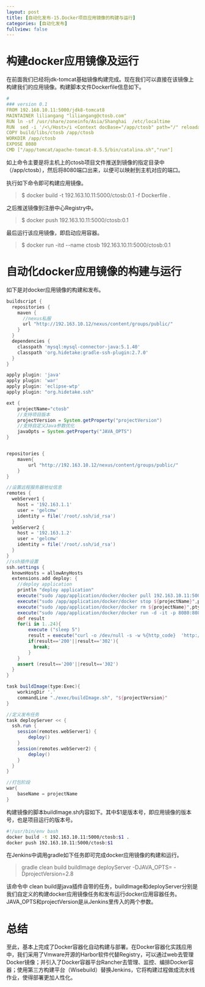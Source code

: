 ```yaml
---
layout: post
title: [自动化发布-15.Docker项目应用镜像的构建与运行]
categories: [自动化发布]
fullview: false
---
```

# 构建docker应用镜像及运行

在前面我们已经将jdk-tomcat基础镜像构建完成。现在我们可以直接在该镜像上构建我们的应用镜像。构建脚本文件Dockerfile信息如下。
```yaml
#
### version 0.1
FROM 192.168.10.11:5000/jdk8-tomcat8
MAINTAINER liliangang "liliangang@ctosb.com"
RUN ln -sf /usr/share/zoneinfo/Asia/Shanghai  /etc/localtime
RUN  sed -i '/<\/Host>/i <Context docBase="/app/ctosb" path="/" reloadable="true"/>' /app/tomcat/apache-tomcat-8.5.5/conf/server.xml
COPY build/libs/ctosb /app/ctosb
WORKDIR /app/ctosb
EXPOSE 8080
CMD ["/app/tomcat/apache-tomcat-8.5.5/bin/catalina.sh","run"]
```

如上命令主要是将主机上的ctosb项目文件推送到镜像的指定目录中（/app/ctosb），然后将8080端口出来，以便可以映射到主机对应的端口。

执行如下命令即可构建应用镜像。
> $ docker build -t 192.163.10.11:5000/ctosb:0.1 -f Dockerfile .

之后推送镜像到注册中心Registry中。
> $ docker push 192.163.10.11:5000/ctosb:0.1

最后运行该应用镜像，即启动应用容器。
> $ docker run -itd --name ctosb 192.163.10.11:5000/ctosb:0.1

# 自动化docker应用镜像的构建与运行

如下是对docker应用镜像的构建和发布。
```gradle
buildscript {
  repositories {
    maven {
      //nexus私服
      url "http://192.163.10.12/nexus/content/groups/public/"
    }
  }
  dependencies {
    classpath 'mysql:mysql-connector-java:5.1.40'
    classpath 'org.hidetake:gradle-ssh-plugin:2.7.0'
  }
}

apply plugin: 'java'
apply plugin: 'war'
apply plugin: 'eclipse-wtp'
apply plugin: "org.hidetake.ssh"

ext {
	projectName="ctosb"
	//支持项目版本
	projectVersion = System.getProperty("projectVersion")
	//支持自定义Java参数优化
	javaOpts = System.getProperty("JAVA_OPTS")
}


repositories {
    maven{
    	url "http://192.163.10.12/nexus/content/groups/public/"
    }
}

//设置远程服务器地址信息
remotes {
  webServer1 {
    host = '192.163.1.1'
    user = 'gelcmw'
    identity = file('/root/.ssh/id_rsa')  
  }
  webServer2 {
    host = '192.163.1.2'
    user = 'gelcmw'
    identity = file('/root/.ssh/id_rsa') 
  }
}
//ssh插件设置
ssh.settings {  
  knownHosts = allowAnyHosts
  extensions.add deploy: { 
	//deploy application
	println "deploy application"
	execute("sudo /app/application/docker/docker pull 192.163.10.11:5000/${projectName}:${projectVersion}",pty:true)
	execute("sudo /app/application/docker/docker stop ${projectName}",pty:true,ignoreError:true)
	execute("sudo /app/application/docker/docker rm ${projectName}",pty:true,ignoreError:true)
	execute("sudo /app/application/docker/docker run -d -it -p 8080:8080 -v /app/application/logs:/app/tomcat/apache-tomcat-8.5.5/logs -e JAVA_OPTS='${javaOpts}' --name ${projectName} 192.163.10.11:5000/${projectName}:${projectVersion}",pty:true)
	def result
	for(i in 1..24){
		execute ("sleep 5")
		result = execute("curl -o /dev/null -s -w %{http_code}  'http://localhost:8080' ",ignoreError: true)
		if(result=='200'||result=='302'){
		  break;
		}
	}
	assert (result=='200'||result=='302')
  }
}

task buildImage(type:Exec){
	workingDir '.'
	commandLine "./exec/buildImage.sh", "${projectVersion}"
}

//定义发布任务
task deployServer << {
  ssh.run {
    session(remotes.webServer1) {
    	deploy()
    }
	session(remotes.webServer2) {
    	deploy()
    }
  }
}

//打包阶段
war{
	baseName = projectName
}
```

构建镜像的脚本buildImage.sh内容如下。其中$1是版本号，即应用镜像的版本号，也是项目运行的版本号。
```bash
#!/usr/bin/env bash
docker build -t 192.163.10.11:5000/ctosb:$1 .
docker push 192.163.10.11:5000/ctosb:$1
```

在Jenkins中调用gradle如下任务即可完成docker应用镜像的构建和运行。
> gradle clean build buildImage deployServer -DJAVA_OPTS= -DprojectVersion=2.8

该命令中 clean build是java插件自带的任务，buildImage和deployServer分别是我们自定义的构建docker应用镜像任务和发布运行docker应用容器任务。JAVA_OPTS和projectVersion是从Jenkins里传入的两个参数。

# 总结

至此，基本上完成了Docker容器化自动构建与部署。在Docker容器化实践应用中，我们采用了Vmware开源的Harbor软件代替Registry，可以通过web去管理Docker镜像；并引入了Docker容器平台Rancher去管理、监控、编排Docker容器；使用第三方构建平台（Wisebuild）替换Jenkins，它将构建过程做成流水线作业，使得部署更加人性化。
